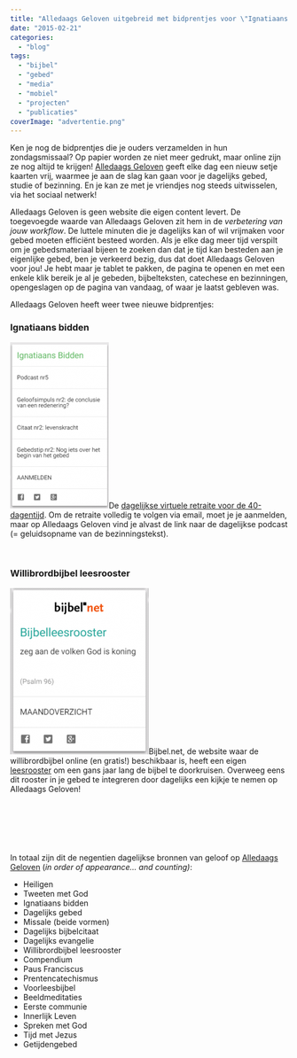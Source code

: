 ```yaml
---
title: "Alledaags Geloven uitgebreid met bidprentjes voor \"Ignatiaans bidden\" en \"Willibrordbijbel leesrooster\""
date: "2015-02-21"
categories: 
  - "blog"
tags: 
  - "bijbel"
  - "gebed"
  - "media"
  - "mobiel"
  - "projecten"
  - "publicaties"
coverImage: "advertentie.png"
---
```


Ken je nog de bidprentjes die je ouders verzamelden in hun zondagsmissaal? Op papier worden ze niet meer gedrukt, maar online zijn ze nog altijd te krijgen! [Alledaags Geloven](http://alledaags.gelovenleren.net/ "Alledaags Geloven") geeft elke dag een nieuw setje kaarten vrij, waarmee je aan de slag kan gaan voor je dagelijks gebed, studie of bezinning. En je kan ze met je vriendjes nog steeds uitwisselen, via het sociaal netwerk!

Alledaags Geloven is geen website die eigen content levert. De toegevoegde waarde van Alledaags Geloven zit hem in de _verbetering van jouw workflow_. De luttele minuten die je dagelijks kan of wil vrijmaken voor gebed moeten efficiënt besteed worden. Als je elke dag meer tijd verspilt om je gebedsmateriaal bijeen te zoeken dan dat je tijd kan besteden aan je eigenlijke gebed, ben je verkeerd bezig, dus dat doet Alledaags Geloven voor jou! Je hebt maar je tablet te pakken, de pagina te openen en met een enkele klik bereik je al je gebeden, bijbelteksten, catechese en bezinningen, opengeslagen op de pagina van vandaag, of waar je laatst gebleven was.

Alledaags Geloven heeft weer twee nieuwe bidprentjes:

### Ignatiaans bidden

[![ignatiaans-bidden2](images/ignatiaans-bidden2-178x300.png)](http://alledaags.gelovenleren.net/)De [dagelijkse virtuele retraite voor de 40-dagentijd](http://www.ignatiaansbidden.org/ "Virtuele retraite voor de 40-dagentijd"). Om de retraite volledig te volgen via email, moet je je aanmelden, maar op Alledaags Geloven vind je alvast de link naar de dagelijkse podcast (= geluidsopname van de bezinningstekst).

 

### Willibrordbijbel leesrooster

[![bijbelleesrooster](images/bijbelleesrooster-250x300.png)](http://alledaags.gelovenleren.net/)Bijbel.net, de website waar de willibrordbijbel online (en gratis!) beschikbaar is, heeft een eigen [leesrooster](https://rkbijbel.nl/kbs/home "Leesrooster") om een gans jaar lang de bijbel te doorkruisen. Overweeg eens dit rooster in je gebed te integreren door dagelijks een kijkje te nemen op Alledaags Geloven!

 

 

 

In totaal zijn dit de negentien dagelijkse bronnen van geloof op [Alledaags Geloven](http://alledaags.gelovenleren.net/ "Alledaags Geloven") (_in order of appearance… and counting)_:

- Heiligen
- Tweeten met God
- Ignatiaans bidden
- Dagelijks gebed
- Missale (beide vormen)
- Dagelijks bijbelcitaat
- Dagelijks evangelie
- Willibrordbijbel leesrooster
- Compendium
- Paus Franciscus
- Prentencatechismus
- Voorleesbijbel
- Beeldmeditaties
- Eerste communie
- Innerlijk Leven
- Spreken met God
- Tijd met Jezus
- Getijdengebed
